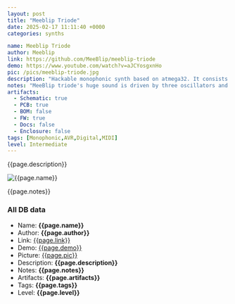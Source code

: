 ```yaml
---
layout: post
title: "Meeblip Triode"
date: 2025-02-17 11:11:40 +0000
categories: synths

name: Meeblip Triode
author: Meeblip
link: https://github.com/MeeBlip/meeblip-triode
demo: https://www.youtube.com/watch?v=aJCYosgxnHo
pic: /pics/meeblip-triode.jpg
description: "Hackable monophonic synth based on atmega32. It consists of 2 PCBs stacked together."
notes: "MeeBlip triode's huge sound is driven by three oscillators and a unique twin-t analog lowpass filter. Two digital pulse / pwm / sawtooth oscillators can be detuned and a square wave sub-oscillator adds to the bottom end. For sonic variety, triode also offers hands-on access to 24 grungy wavetables, along with dual envelopes routed to oscillator amplitude and filter cutoff for powerful filter sweeps and effects."
artifacts:
  - Schematic: true
  - PCB: true
  - BOM: false
  - FW: true
  - Docs: false
  - Enclosure: false
tags: [Monophonic,AVR,Digital,MIDI]
level: Intermediate
---
```


{{page.description}}

![{{page.name}}]({{page.pic}})

{{page.notes}}

### All DB data
- Name: **{{page.name}}**
- Author: **{{page.author}}**
- Link: [{{page.link}}]({{page.link}})
- Demo: [{{page.demo}}]({{page.demo}})
- Picture: [{{page.pic}}]({{page.pic}})
- Description: **{{page.description}}**
- Notes: **{{page.notes}}**
- Artifacts: **{{page.artifacts}}**
- Tags: **{{page.tags}}**
- Level: **{{page.level}}**

